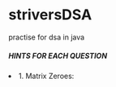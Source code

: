 # striversDSA
practise for dsa in java
<h5>HINTS FOR EACH QUESTION</h5>
<li>1. Matrix Zeroes:
<br>
  <a href = "https://www.linkedin.com/pulse/matrix-traversal-methods-divyansh-sareen/" refer this link for different types of matrix traversals like - row, column , DFS, and BFS
</li>
